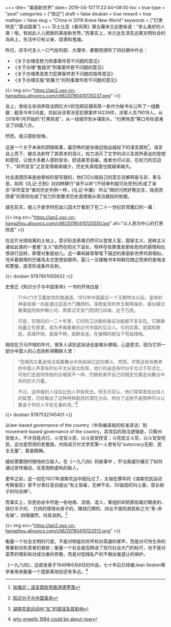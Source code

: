 +++
title= "美丽新世界"
date= 2019-04-10T11:22:44+08:00
toc = true
type = "post"
categories = ["琐记"]
draft = false
douban = true
reward = true
mathjax = false
slug = "China in 2019 Brave New World"
keywords = ["打黑除恶","莫谈国事"]
+++
莎士比亚《暴风雨》第五幕米兰达歌咏道：“多么美好的人类！哦，有如此人儿栖居的美丽新世界。”而事实上，米兰达生活在远离文明社会的岛屿上，生活中只有父亲、奴隶和鬼魂。

昨日，庆丰代言人一口气给刑部、大理寺、都察院颁布了四份期中作业：

- 《关于办理恶势力刑事案件若干问题的意见》
- 《关于办理“套路贷”刑事案件若干问题的意见》
- 《关于办理黑恶势力犯罪案件若干问题的指导意见》
- 《关于办理实施“软暴力”的刑事案件若干问题的意见》

{{< img src="https://ian2.oss-cn-hangzhou.aliyuncs.com/clt6/20190410135237.png" >}}

会上，曾经主张培养政法网红大V的包邮区嫡系陈一新作为秘书长公布了一组数据：截至今年3月底，共起诉涉黑涉恶犯罪案件14226件，涉案人员79018人。从2018年1月开始的“打黑除恶”，从一线城市到乡镇街头，“扫黑除恶”等口号标语淹没了四面八方。

然而，我只感到惊悚。
<!--more-->
这是一个关于未来的阴暗故事，最恐怖的是张维迎指出威权下的语言腐败[^1]，语言自上而下、被合法剥夺了其原本的涵义。权力消灭了文字的词义及其所表达的思想和感受，让绝大多数人感到安全、舒适甚至自豪。或者也可以说，在权力的压迫下，“非所宜言”之言变得越来越少，历史失真程度也就越来越大。

社会道德历来是由掌权阶层写就的，他们可以按自己的意志去解释是与非、善与恶，如同《礼记·王制》对四种罪行“诛不以听”(不经审判就可处死刑)形成了诛杀“非所宜言”者的历史判例一样，《礼记·中庸》 所云“舜好问而好察迩言，隐恶而扬善”的原则也成了权力阶层要求历史道德服从政治威权的依据。

就在前天，接儿子放学时在幼儿园大厅看到了在二十一世纪异常魔幻的一幕：

{{< img src="https://ian2.oss-cn-hangzhou.aliyuncs.com/clt6/20190410125550.jpg" alt="以人民为中心的打黑除恶" >}}

在这片光怪陆离的土地上，意识形态荼毒仍然可以登堂入室，国家主义、民粹主义诸如此类的一套套"主义"依然在阳光下滋长，照样在依靠激发那些危险的感情和仇恨进行运转，即便对象是幼儿。这一幕和赫胥黎笔下描述的美丽新世界何其相似，充斥着御用的巴甫洛夫式思想驯兽师，婴儿一旦接触书本和鲜花随之而来的是电击和警报，直至形成条件反射。

{{< douban 9787801092632 >}}

史景迁《知识分子与中国革命》一书的开场白是：

>Ti'An门守卫着故宫的南通道。1912年中国最后一个王朝垮台以前，皇帝的神圣权威一向是通过这道大门播扬的。深居皇宫的帝王朝南端坐，威仪越过重重庭院和护殿小河，再穿过天安门而颂行四海，达于万民。
>
>可是，在随后的一二十年里，它的防卫功能和象征功能都不复存在。它静静地矗立在那里，成为矛盾重重的近代中国的见证人。它的后面，是腐败朝廷，高墙环绕，晨昏不辨，纸醉金迷，在强横的统治下苟延残喘。

相信在万马齐喑的年代，很多人读到这段话也是喉头哽咽，心底悲凉，因为它将一部分中国人的心态剖析得鞭辟入里：

>“恐惧而又着迷地注视着舞台中央结局已定的搏斗，然而，尽管这些有教养的中国人声音有时似乎太尖锐太刺耳，他们的姿态有时似乎太过于形式化，可他们还是同传统的合唱班不一样，仍拥有离开自己的既定位置走向舞台中央的巨大力量。
>
>不过，这样做的人往往比别人早些死去。但无可否认，他们常常表现出惊人的智慧，已经看出了这种特殊剧目的潜在方向，明白了这绝不是那种可以让置身于外的人平安无事的戏。”[^2]

{{< douban 9787532745401 >}}

从law-based governance of the country（中央编译局的标准译法）到movement-based governance of the country，其背后的政治逻辑是，只需州官放火，不许百姓点灯。斗完官斗民，以斗民安抚官；斗完民又斗官，以斗官安抚民，这也是惯用的老套路，内陆诺贝尔文学奖第一人曾有句“autocracy无胆、民主无量”，甚是精确。

威权需要随时随地树立敌人。在《一九八四》的故事中 ，乔治奥威尔展示了如何通过宣传煽动，任意炮制虚构的敌人。

更早之前，这一招在1927年湖南农运中就玩过了，太祖在撰写的《湖南农民运动考察报告》曾不分青红皂白提出“有土皆豪，无绅不劣，50亩田的叫土豪，穿长褂子的叫劣绅”。

而事实上，农民协会中尽是一些地痞、流氓、混人，某组织却把那些踏烂鞋皮的、挟烂伞子的、 打闲的穿绿长褂子的、赌钱打牌的、四业不居的游民称之为“革-命先锋”，四境骚然，何其讽刺。[^3]

{{< img src="https://ian2.oss-cn-hangzhou.aliyuncs.com/clt6/20190410122512.png" >}}

衡量一个社会文明的尺度，不是对明星的欢呼和对英雄的掌声，而是对可怜生命的尊重和对失意者的救助；衡量一个社会是否跨进了现代社会大门的标尺，也不是对富贾的喝彩和对成功者的恭敬，而是对低贱私产的不做丝毫退让的保护。﻿

《一九八四》，这部发表于1949年6月8日的作品，七十年后已经被Jean Seaton等学者用来衡量一个国家离地狱还有多远。[^4]


[^1]: [张维迎：语言腐败导致道德堕落](https://finance.ifeng.com/news/special/beiyoucai3/)
[^2]: [知识分子与中国革命](https://book.douban.com/subject/1010668/)
[^3]: [湖南农民运动中“左”的错误及其影响](http://jds.cass.cn/webpic/web/jdsww/UploadFiles/zyqk/2010/12/201012151530180930.pdf)
[^4]: [why orwells 1984 could be about now](http://www.bbc.com/culture/story/20180507-why-orwells-1984-could-be-about-now)

